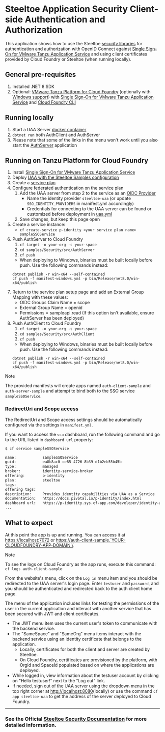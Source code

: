 # Steeltoe Application Security Client-side Authentication and Authorization

This application shows how to use the Steeltoe [security libraries](https://docs.steeltoe.io/api/v3/security/) for authentication and authorization with OpenID Connect against [Single Sign-On for VMware Tanzu Application Service](https://docs.vmware.com/en/Single-Sign-On-for-VMware-Tanzu-Application-Service) and using client certificates provided by Cloud Foundry or Steeltoe (when running locally).

## General pre-requisites

1. Installed .NET 8 SDK
1. Optional: [VMware Tanzu Platform for Cloud Foundry](https://docs.vmware.com/en/VMware-Tanzu-Application-Service/index.html)
   (optionally with [Windows support](https://docs.vmware.com/en/VMware-Tanzu-Application-Service/6.0/tas-for-vms/concepts-overview.html))
   with [Single Sign-On for VMware Tanzu Application Service](https://docs.vmware.com/en/Single-Sign-On-for-VMware-Tanzu-Application-Service)
   and [Cloud Foundry CLI](https://docs.cloudfoundry.org/cf-cli/install-go-cli.html)

## Running locally

1. Start a UAA Server [docker container](https://github.com/SteeltoeOSS/Samples/blob/main/CommonTasks.md)
1. `dotnet run` both AuthClient and AuthServer
1. Please note that some of the links in the menu won't work until you also start the [AuthServer](../AuthServer/README.md) application

## Running on Tanzu Platform for Cloud Foundry

1. Install [Single Sign-On for VMware Tanzu Application Service](https://docs.vmware.com/en/Single-Sign-On-for-VMware-Tanzu-Application-Service)
1. Deploy [UAA with the Steeltoe Samples configuration](https://github.com/SteeltoeOSS/Dockerfiles/tree/main/uaa-server#customizing-for-your-environment)
1. Create a [service plan](https://docs.vmware.com/en/Single-Sign-On-for-VMware-Tanzu-Application-Service/1.14/sso/GUID-manage-service-plans.html)
1. Configure federated authentication on the service plan
   1. Add the UAA server from step 2 to the service as an [OIDC Provider](https://docs.vmware.com/en/Single-Sign-On-for-VMware-Tanzu-Application-Service/1.14/sso/GUID-configure-external-id.html#config-ext-oidc)
      * Name the identity provider `steeltoe-uaa` (or update `SSO_IDENTITY_PROVIDERS` in manifest.yml accordingly)
      * Credentials for connecting to the UAA server can be found or customized before deployment in [uaa.yml](https://github.com/SteeltoeOSS/Dockerfiles/blob/main/uaa-server/uaa.yml#L124)
   1. Save changes, but keep this page open
1. Create a service instance:
   * `cf create-service p-identity <your service plan name> sampleSSOService`
1. Push AuthServer to Cloud Foundry
   1. `cf target -o your-org -s your-space`
   1. `cd samples/Security/src/AuthServer`
   1. `cf push`
     * When deploying to Windows, binaries must be built locally before push. Use the following commands instead:
     ```
     dotnet publish -r win-x64 --self-contained
     cf push -f manifest-windows.yml -p bin/Release/net8.0/win-x64/publish
     ```
1. Return to the service plan setup page and add an External Group Mapping with these values:
      * OIDC Groups Claim Name = scope
      * External Group Name = openid
      * Permissions = sampleapi.read (If this option isn't available, ensure AuthServer has been deployed)
1. Push AuthClient to Cloud Foundry
   1. `cf target -o your-org -s your-space`
   1. `cd samples/Security/src/AuthClient`
   1. `cf push`
     * When deploying to Windows, binaries must be built locally before push. Use the following commands instead:
     ```
     dotnet publish -r win-x64 --self-contained
     cf push -f manifest-windows.yml -p bin/Release/net8.0/win-x64/publish
     ```

> [!NOTE]
> The provided manifests will create apps named `auth-client-sample` and `auth-server-sample`
> and attempt to bind both to the SSO service `sampleSSOService`.

### RedirectUri and Scope access

The RedirectUri and Scope access settings should be automatically configured via the settings in `manifest.yml`.

If you want to access the `sso` dashboard, run the following command and go to the URL listed in `dashboard url` property:

```bash
$ cf service sampleSSOService

name:            sampleSSOService
guid:            ea8b8ac0-ce85-4726-8b39-d1b2eb55b45b
type:            managed
broker:          identity-service-broker
offering:        p-identity
plan:            steeltoe
tags:
offering tags:
description:     Provides identity capabilities via UAA as a Service
documentation:   https://docs.pivotal.io/p-identity/index.html
dashboard url:   https://p-identity.sys.cf-app.com/developer/identity-zones/15aaabfa-0697-4ad7-96a8-ed81c0a286a7/instances/ea8b8ac0-ce85-4726-8b39-d1b2eb55b45b/
...
```

## What to expect

At this point the app is up and running.  You can access it at <https://localhost:7072> or <https://auth-client-sample.`YOUR-CLOUDFOUNDRY-APP-DOMAIN`/>.

> [!NOTE]
> To see the logs on Cloud Foundry as the app runs, execute this command: `cf logs auth-client-sample`

From the website's menu, click on the `Log in` menu item and you should be redirected to the UAA server's login page. Enter `testuser` and `password`, and you should be authenticated and redirected back to the auth client home page.

The menu of the application includes links for testing the permissions of the user in the current application and interact with another service that has been secured with JWT and client certificates.

* The JWT menu item uses the current user's token to communicate with the backend service.
* The "SameSpace" and "SameOrg" menu items interact with the backend service using an identity certificate that belongs to the application.
   * Locally, certificates for both the client and server are created by Steeltoe.
   * On Cloud Foundry, certificates are provisioned by the platform, with OrgId and SpaceId populated based on where the applications are deployed.
* While logged in, view information about the testuser account by clicking on "Hello testuser!" next to the "Log out" link.
* If needed, sign out of the UAA server using the dropdown menu in the top right corner at <http://localhost:8080>(locally) or use the command `cf app steeltoe-uaa` to get the address of the server deployed to Cloud Foundry.

---
### See the Official [Steeltoe Security Documentation](https://docs.steeltoe.io/api/v3/security/) for more detailed information.
